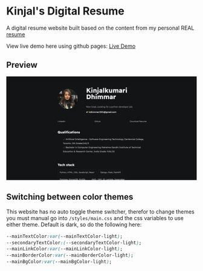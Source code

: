 # Kinjal's Digital Resume

A digital resume website built based on the content from my personal REAL [resume](./assets/Kinjalkumari_Dhimmar_python_developer.docx) 

View live demo here using github pages: [Live Demo](https://kin156.github.io/Digital-Resume/)

## Preview

<img src="assets\images\Screenshot.png">



## Switching between color themes

This website has no auto toggle theme switcher, therefor to change themes you must manual go into `/styles/main.css` and the css variables to use either theme. Default is dark, so do the following here:

```css
--mainTextColor:var(--mainTextColor-light); 
--secondaryTextColor:(--secondaryTextColor-light);
--mainLinkColor:var(--mainLinkColor-light);
--mainBorderColor:var(--mainBorderColor-light);
--mainBgColor:var(--mainBgColor-light);
```
